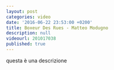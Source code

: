```yaml
---
layout: post
categories: video
date: '2016-06-22 23:53:00 +0200'
title: Boxeur Des Rues - Matteo Modugno
description: null
videourl: 201017038
published: true
---
```


questa è una descrizione
